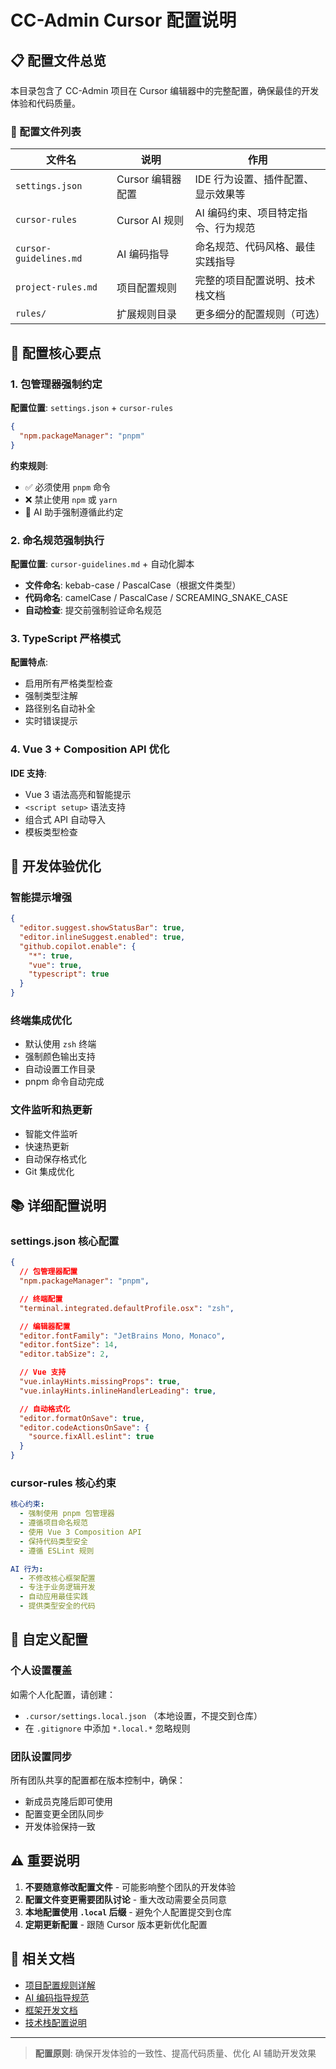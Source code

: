 # CC-Admin Cursor 配置说明

## 📋 配置文件总览

本目录包含了 CC-Admin 项目在 Cursor 编辑器中的完整配置，确保最佳的开发体验和代码质量。

### 📁 配置文件列表

| 文件名                 | 说明              | 作用                                |
| ---------------------- | ----------------- | ----------------------------------- |
| `settings.json`        | Cursor 编辑器配置 | IDE 行为设置、插件配置、显示效果等  |
| `cursor-rules`         | Cursor AI 规则    | AI 编码约束、项目特定指令、行为规范 |
| `cursor-guidelines.md` | AI 编码指导       | 命名规范、代码风格、最佳实践指导    |
| `project-rules.md`     | 项目配置规则      | 完整的项目配置说明、技术栈文档      |
| `rules/`               | 扩展规则目录      | 更多细分的配置规则（可选）          |

## 🎯 配置核心要点

### 1. 包管理器强制约定

**配置位置**: `settings.json` + `cursor-rules`

```json
{
  "npm.packageManager": "pnpm"
}
```

**约束规则**:

- ✅ 必须使用 `pnpm` 命令
- ❌ 禁止使用 `npm` 或 `yarn`
- 🤖 AI 助手强制遵循此约定

### 2. 命名规范强制执行

**配置位置**: `cursor-guidelines.md` + 自动化脚本

- **文件命名**: kebab-case / PascalCase（根据文件类型）
- **代码命名**: camelCase / PascalCase / SCREAMING_SNAKE_CASE
- **自动检查**: 提交前强制验证命名规范

### 3. TypeScript 严格模式

**配置特点**:

- 启用所有严格类型检查
- 强制类型注解
- 路径别名自动补全
- 实时错误提示

### 4. Vue 3 + Composition API 优化

**IDE 支持**:

- Vue 3 语法高亮和智能提示
- `<script setup>` 语法支持
- 组合式 API 自动导入
- 模板类型检查

## 🚀 开发体验优化

### 智能提示增强

```json
{
  "editor.suggest.showStatusBar": true,
  "editor.inlineSuggest.enabled": true,
  "github.copilot.enable": {
    "*": true,
    "vue": true,
    "typescript": true
  }
}
```

### 终端集成优化

- 默认使用 `zsh` 终端
- 强制颜色输出支持
- 自动设置工作目录
- pnpm 命令自动完成

### 文件监听和热更新

- 智能文件监听
- 快速热更新
- 自动保存格式化
- Git 集成优化

## 📚 详细配置说明

### settings.json 核心配置

```json
{
  // 包管理器配置
  "npm.packageManager": "pnpm",

  // 终端配置
  "terminal.integrated.defaultProfile.osx": "zsh",

  // 编辑器配置
  "editor.fontFamily": "JetBrains Mono, Monaco",
  "editor.fontSize": 14,
  "editor.tabSize": 2,

  // Vue 支持
  "vue.inlayHints.missingProps": true,
  "vue.inlayHints.inlineHandlerLeading": true,

  // 自动格式化
  "editor.formatOnSave": true,
  "editor.codeActionsOnSave": {
    "source.fixAll.eslint": true
  }
}
```

### cursor-rules 核心约束

```yaml
核心约束:
  - 强制使用 pnpm 包管理器
  - 遵循项目命名规范
  - 使用 Vue 3 Composition API
  - 保持代码类型安全
  - 遵循 ESLint 规则

AI 行为:
  - 不修改核心框架配置
  - 专注于业务逻辑开发
  - 自动应用最佳实践
  - 提供类型安全的代码
```

## 🔧 自定义配置

### 个人设置覆盖

如需个人化配置，请创建：

- `.cursor/settings.local.json` （本地设置，不提交到仓库）
- 在 `.gitignore` 中添加 `*.local.*` 忽略规则

### 团队设置同步

所有团队共享的配置都在版本控制中，确保：

- 新成员克隆后即可使用
- 配置变更全团队同步
- 开发体验保持一致

## ⚠️ 重要说明

1. **不要随意修改配置文件** - 可能影响整个团队的开发体验
2. **配置文件变更需要团队讨论** - 重大改动需要全员同意
3. **本地配置使用 `.local` 后缀** - 避免个人配置提交到仓库
4. **定期更新配置** - 跟随 Cursor 版本更新优化配置

## 📖 相关文档

- [项目配置规则详解](./project-rules.md)
- [AI 编码指导规范](./cursor-guidelines.md)
- [框架开发文档](../README.md)
- [技术栈配置说明](../docs/)

---

> **配置原则**: 确保开发体验的一致性、提高代码质量、优化 AI 辅助开发效果
